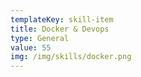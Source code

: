 ```yaml
---
templateKey: skill-item
title: Docker & Devops
type: General
value: 55
img: /img/skills/docker.png
---
```


